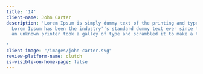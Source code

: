 ```yaml
---
title: '14'
client-name: John Carter
description: 'Lorem Ipsum is simply dummy text of the printing and typesetting industry.
  Lorem Ipsum has been the industry''s standard dummy text ever since the 1500s, when
  an unknown printer took a galley of type and scrambled it to make a type specimen

'
client-image: "/images/john-carter.svg"
review-platform-name: clutch
is-visible-on-home-page: false
---
```


